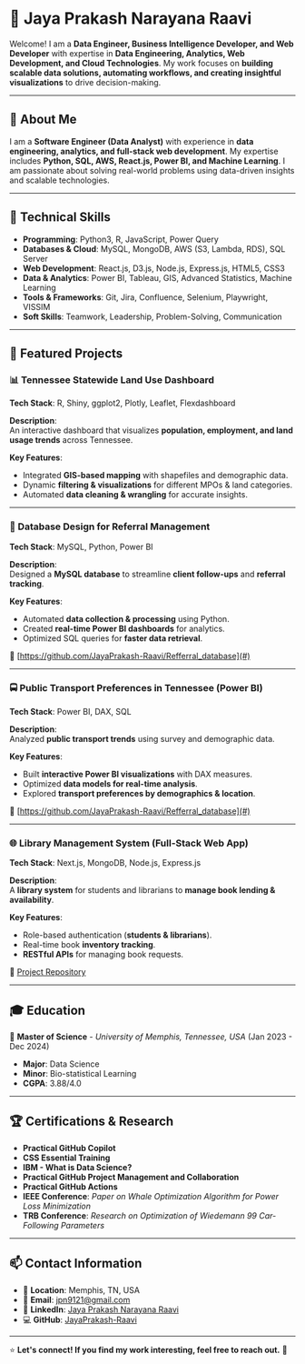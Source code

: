 

# 🌟 Jaya Prakash Narayana Raavi

Welcome! I am a **Data Engineer, Business Intelligence Developer, and Web Developer** with expertise in **Data Engineering, Analytics, Web Development, and Cloud Technologies**. My work focuses on **building scalable data solutions, automating workflows, and creating insightful visualizations** to drive decision-making.

---

## 📌 About Me
I am a **Software Engineer (Data Analyst)** with experience in **data engineering, analytics, and full-stack web development**. My expertise includes **Python, SQL, AWS, React.js, Power BI, and Machine Learning**. I am passionate about solving real-world problems using data-driven insights and scalable technologies.

---

## 🚀 Technical Skills
- **Programming**: Python3, R, JavaScript, Power Query  
- **Databases & Cloud**: MySQL, MongoDB, AWS (S3, Lambda, RDS), SQL Server  
- **Web Development**: React.js, D3.js, Node.js, Express.js, HTML5, CSS3  
- **Data & Analytics**: Power BI, Tableau, GIS, Advanced Statistics, Machine Learning  
- **Tools & Frameworks**: Git, Jira, Confluence, Selenium, Playwright, VISSIM  
- **Soft Skills**: Teamwork, Leadership, Problem-Solving, Communication  

---

## 📂 Featured Projects

### 📊 Tennessee Statewide Land Use Dashboard
**Tech Stack**: R, Shiny, ggplot2, Plotly, Leaflet, Flexdashboard  

**Description**:  
An interactive dashboard that visualizes **population, employment, and land usage trends** across Tennessee.

**Key Features**:
- Integrated **GIS-based mapping** with shapefiles and demographic data.
- Dynamic **filtering & visualizations** for different MPOs & land categories.
- Automated **data cleaning & wrangling** for accurate insights.


---

### 📌 Database Design for Referral Management
**Tech Stack**: MySQL, Python, Power BI  

**Description**:  
Designed a **MySQL database** to streamline **client follow-ups** and **referral tracking**.

**Key Features**:
- Automated **data collection & processing** using Python.
- Created **real-time Power BI dashboards** for analytics.
- Optimized SQL queries for **faster data retrieval**.

🔗 [https://github.com/JayaPrakash-Raavi/Refferral_database](#)

---

### 🚍 Public Transport Preferences in Tennessee (Power BI)
**Tech Stack**: Power BI, DAX, SQL  

**Description**:  
Analyzed **public transport trends** using survey and demographic data.

**Key Features**:
- Built **interactive Power BI visualizations** with DAX measures.
- Optimized **data models for real-time analysis**.
- Explored **transport preferences by demographics & location**.

🔗 [https://github.com/JayaPrakash-Raavi/Refferral_database](#)

---

### 🌐 Library Management System (Full-Stack Web App)
**Tech Stack**: Next.js, MongoDB, Node.js, Express.js  

**Description**:  
A **library system** for students and librarians to **manage book lending & availability**.

**Key Features**:
- Role-based authentication (**students & librarians**).
- Real-time book **inventory tracking**.
- **RESTful APIs** for managing book requests.

🔗 [Project Repository](#)

---

## 🎓 Education
📍 **Master of Science** - *University of Memphis, Tennessee, USA* (Jan 2023 - Dec 2024)  
- **Major**: Data Science  
- **Minor**: Bio-statistical Learning  
- **CGPA**: 3.88/4.0  

---

## 🏆 Certifications & Research
- **Practical GitHub Copilot**  
- **CSS Essential Training**  
- **IBM - What is Data Science?**  
- **Practical GitHub Project Management and Collaboration**  
- **Practical GitHub Actions**  
- **IEEE Conference**: *Paper on Whale Optimization Algorithm for Power Loss Minimization*  
- **TRB Conference**: *Research on Optimization of Wiedemann 99 Car-Following Parameters*  

---

## 📫 Contact Information
- 📍 **Location**: Memphis, TN, USA  
- 📧 **Email**: [jpn9121@gmail.com](mailto:jpn9121@gmail.com)  
- 🔗 **LinkedIn**: [Jaya Prakash Narayana Raavi](https://www.linkedin.com/in/jayaprakashraavi)  
- 💻 **GitHub**: [JayaPrakash-Raavi](https://github.com/JayaPrakash-Raavi)  

---

⭐ **Let's connect! If you find my work interesting, feel free to reach out.** 🚀
